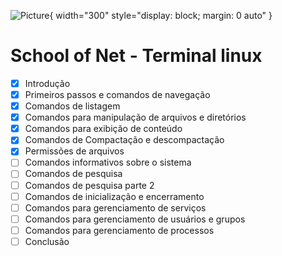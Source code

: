 ![Picture](https://sonassets.s3.amazonaws.com/img/logo-top.png){ width="300" style="display: block; margin: 0 auto" }
 

# School of Net - Terminal linux


- [x] Introdução
- [x] Primeiros passos e comandos de navegação
- [x] Comandos de listagem
- [x] Comandos para manipulação de arquivos e diretórios
- [x] Comandos para exibição de conteúdo
- [x] Comandos de Compactação e descompactação
- [x] Permissões de arquivos
- [ ] Comandos informativos sobre o sistema
- [ ] Comandos de pesquisa
- [ ] Comandos de pesquisa parte 2
- [ ] Comandos de inicialização e encerramento
- [ ] Comandos para gerenciamento de serviços
- [ ] Comandos para gerenciamento de usuários e grupos
- [ ] Comandos para gerenciamento de processos
- [ ] Conclusão